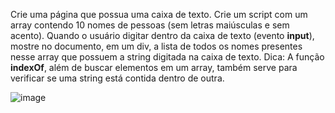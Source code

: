 Crie uma página que possua uma caixa de texto. Crie um script com um array contendo 10 nomes de pessoas (sem letras maiúsculas e sem acento). Quando o usuário digitar dentro da caixa de texto (evento **input**), mostre no documento, em um div, a lista de todos os nomes presentes nesse array que possuem a string digitada na caixa de texto. Dica: A função **indexOf**, além de buscar elementos em um array, também serve para verificar se uma string está contida dentro de outra.

![image](https://user-images.githubusercontent.com/19828711/184247443-9b8ebab9-3711-4224-966f-e3a377ae23db.png)
